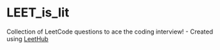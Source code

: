 # LEET_is_lit
Collection of LeetCode questions to ace the coding interview! - Created using [LeetHub](https://github.com/QasimWani/LeetHub)
